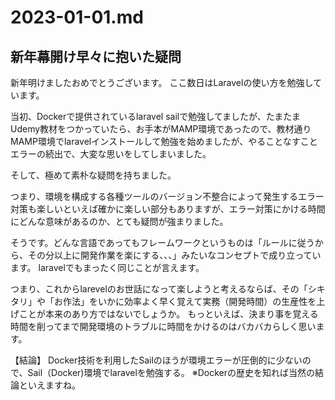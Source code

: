 # 2023-01-01.md

## 新年幕開け早々に抱いた疑問

新年明けましたおめでとうございます。
ここ数日はLaravelの使い方を勉強しています。

当初、Dockerで提供されているlaravel sailで勉強してましたが、たまたまUdemy教材をつかっていたら、お手本がMAMP環境であったので、教材通りMAMP環境でlaravelインストールして勉強を始めましたが、やることなすことエラーの続出で、大変な思いをしてしまいました。

そして、極めて素朴な疑問を持ちました。

つまり、環境を構成する各種ツールのバージョン不整合によって発生するエラー対策も楽しいといえば確かに楽しい部分もありますが、エラー対策にかける時間にどんな意味があるのか、とても疑問が強まりました。

そうです。どんな言語であってもフレームワークというものは「ルールに従うから、その分以上に開発作業を楽にする、、、」みたいなコンセプトで成り立っています。
laravelでもまったく同じことが言えます。

つまり、これからlarevelのお世話になって楽しようと考えるならば、その「シキタリ」や「お作法」をいかに効率よく早く覚えて実務（開発時間）の生産性を上げことが本来のあり方ではないでしょうか。
もっといえば、決まり事を覚える時間を削ってまで開発環境のトラブルに時間をかけるのはバカバカらしく思います。

【結論】
Docker技術を利用したSailのほうが環境エラーが圧倒的に少ないので、Sail（Docker)環境でlaravelを勉強する。
※Dockerの歴史を知れば当然の結論といえますね。
